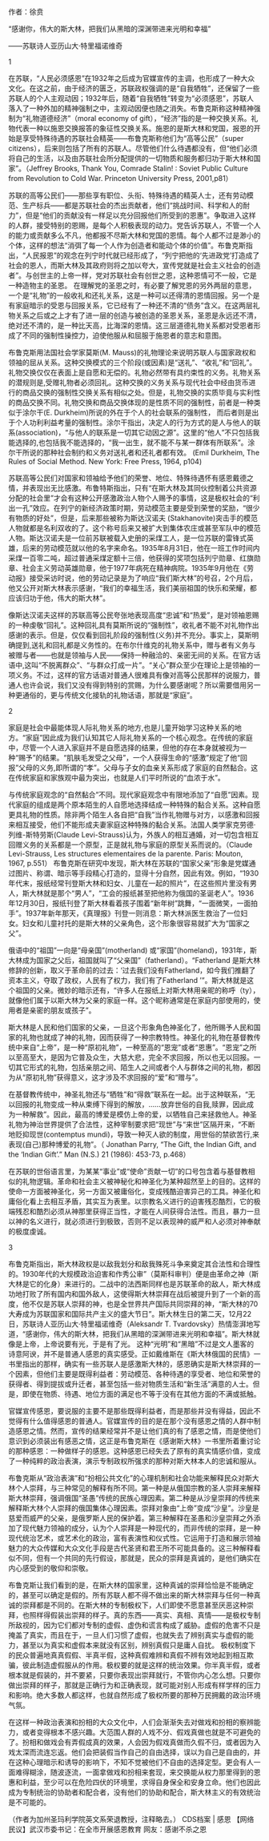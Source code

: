 作者：徐贲

“感谢你，伟大的斯大林，把我们从黑暗的深渊带进来光明和幸福”

——苏联诗人亚历山大·特里福诺维奇

1

在苏联，“人民必须感恩”在1932年之后成为官媒宣传的主调，也形成了一种大众文化。在这之前，由于经济的匮乏，苏联政权强调的是“自我牺牲”，还保留了一些苏联人的个人主观动因；1932年后，随着“自我牺牲”转变为“必须感恩”，苏联人落入了一种外加的精神强制之中，主观动因便也随之消失。布鲁克斯称这种精神强制为“礼物道德经济”（moral economy of gift），“经济”指的是一种交换关系。礼物代表一种以施恩交换报答的象征性交换关系。施恩的是斯大林和党国，报恩的开始是享受特殊待遇的苏联社会精英——布鲁克斯称他们为“高等公民”（super citizens），后来则包括了所有的苏联人。尽管他们什么待遇都没有，但“他们必须将自己的生活，以及由苏联社会所分配提供的一切物质和服务都归功于斯大林和国家”。（Jeffrey Brooks, Thank You, Comrade Stalin! : Soviet Public Culture from Revolution to Cold War. Princeton University Press, 2001,p81）

苏联的高等公民们——那些享有职位、头衔、特殊待遇的精英人士，还有劳动模范、生产标兵——都是苏联社会的杰出贡献者，他们“挑战时间、科学和人的耐力”，但是“他们的贡献没有一样足以充分回报他们所受到的恩惠”。争取进入这样的人群，接受特别的恩赐，是每个人积极表现的动力。党告诉苏联人，不管一个人的能力或贡献多么不凡，他都报不尽斯大林和党国的恩情。每个人都不过是渺小的个体，这样的想法“消弭了每一个人作为创造者和能动个体的价值”。布鲁克斯指出，“人民报恩”的观念在列宁时代就已经形成了，“列宁把他的‘先进政党’打造成了社会的恩人，而斯大林及其政府则将之加以夸大，宣传党就是社会主义社会的创造者”。与创世主的上帝一样，党对苏联社会有创世之恩，这种恩情可不一般，它是一种造物主的圣恩。 在理解党的圣恩之时，有必要了解党恩的另外两层的意思，一个是“礼物”的一般收礼和还礼关系，这是一种可以还得清的恩情回报。另一个是有家庭暗示的受恩与回报关系，它已经有了一种还不清的“债务”含义。在这两层礼物关系之后或之上才有了进一层的创造与被创造的圣恩关系，圣恩是永远还不清，绝对还不清的，是一种比天高，比海深的恩情。这三层道德礼物关系都对受恩者形成了不同的强制性操控力，迫使他服从和屈服于施恩者的意志和意图。

布鲁克斯用法国社会学家莫斯(M. Mauss)的礼物理论来说明苏联人与国家政权和领袖的屈从关系。这种交换模式的三个阶段(或因素)是“送礼”、“收礼”和“回礼”。礼物交换仅仅在表面上是自愿和无偿的。礼物必然带有具约束性的义务。礼物关系的潜规则是,受赠礼物者必须回礼。这种交换的义务关系与现代社会中经由货币进行的商品交换的强制性交换关系有相似之处。但是，礼物交换的实质毕竟与实利性的商品交换不同。礼物交换和商品交换体现的是性质不同的强制性，前者是一种类似于涂尔干(E. Durkheim)所说的外在于个人的社会联系的强制性， 而后者则是出于个人功利利益考量的强制性。涂尔干指出，决定人的行为方式的是人与他人的联系(association)，“与他人的联系是一切其它动因之源”。这里的“他人”不只包括我能选择的,也包括我不能选择的，“我一出生，就不能不与某一群体有所联系”。涂尔干所说的那种社会制约和义务对送礼者和还礼者都有效。 (Emil Durkheim, The Rules of Social Method. New York: Free Press, 1964, p104)

苏联高等公民们对国家和领袖给予他们的荣誉、地位、特殊待遇怀有感恩戴德之情，并表现出无比感激。布鲁特斯指出，只有“在斯大林及其同伙控制着公共资源分配的社会里”才会有这种公开感激政治人物个人赐予的事情，这是极权社会的“利出一孔”效应。在列宁的新经济政策时期，劳动模范主要是受到荣誉的奖励，“很少有物质的好处”，但是，后来那些被称为斯达汉诺夫 (Stakhanovite)突击手的模范人物就都是名利双收的了。这个称号后来又被扩大到集体农庄或甚至军队中的模范人物。斯达汉诺夫是一位前苏联被载入史册的采煤工人，是一位苏联的雷锋式英雄，后来的劳动模范就以他的名字来命名。1935年8月31日，他在一班工作时间内采煤一百零二吨，超过普通采煤定额十三倍，他获得的奖项包括列宁勋章、红旗勋章、社会主义劳动英雄勋章，他于1977年病死在精神病院。1935年9月他在《劳动报》接受采访时说，他的劳动记录是为了响应“我们斯大林”的号召，2个月后，他又公开对斯大林表示感谢，“我们的幸福生活，我们美丽祖国的快乐和荣耀，都应该归功于他，伟大的斯大林”。

像斯达汉诺夫这样的苏联高等公民夸张地表现高度“忠诚”和“热爱”，是对领袖恩赐的一种虔敬“回礼”。这种回礼具有莫斯所说的“强制性”，收礼者不能不对礼物作出感谢的表示。但是，仅仅看到回礼阶段的强制性(义务)并不充分。事实上，莫斯明确提到,送礼和回礼都是义务性的。在布尔什维克的礼物关系中，赠与者有义务与被赠与者——也就是领袖与人民——保持一种融洽的、亲密无间的关系。在官方话语中,这叫“不脱离群众”、“与群众打成一片”。“关心”群众至少在理论上是领袖的一项义务。不过，这样的官方话语对普通人很难具有像对高等公民那样的说服力，普通人也许会说，我们又没有得到特别的赏赐，为什么要感谢呢？所以需要借用另一种更通俗的，更与传统文化接轨的礼物话语，那就是“家庭”。

2

家庭是社会中最能体现人际礼物关系的地方,也是儿童开始学习这种关系的地方。“家庭”因此成为我们认知其它人际礼物关系的一个核心观念。在传统的家庭中，尽管一个人进入家庭并不是自愿选择的结果，但他的存在本身就被视为一种“赐予”的结果。“肌肤毛发受之父母”，一个人获得生命的“感激”规定了他“回报”父母的义务,即所谓的“孝”。父母与子女的血亲关系形成了家庭的自然黏合。这在传统家庭和家族观中最为突出，也就是人们平时所说的“血浓于水”。

与传统家庭观念的“自然黏合”不同。现代家庭观念中有限地添加了“自愿”因素。现代家庭的组成是两个原本陌生的人自愿地选择结成一种特殊的黏合关系。这种自愿更具礼物的性质。除非两个陌生人各自把“自我”当作礼物赠与对方，以感激和回报来相互接受，他们不能形成夫妻家庭这种特殊的黏合关系。法国人类学家克劳德·列维-斯特劳斯(Claude Levi-Strauss)认为，外族人的相互通婚，对一切包含相互回赠义务的关系都是一个原型，正是就礼物与家庭的原型关系而说的。（Claude Levi-Strauss, Les structures elementaires de la parente. Paris: Mouton, 1967, p.551） 布鲁克斯在研究中发现，斯大林在苏联的“国家父亲”形象是党媒通过图片、称谓、暗示等手段精心打造的，显得十分自然，因此有效。例如，“1930年代末，报纸经常刊登斯大林和妇女、儿童在一起的照片”，在这些照片里没有男人，斯大林就是那个“男人”，“工会的报纸甚至把他称为俄国的圣诞老人”。1936年12月30日，报纸刊登了斯大林看着孩子围着“新年树”跳舞，“一面微笑，一面拍手”。1937年新年那天，《真理报》刊登一则消息：斯大林派医生救治了一位妇女。妇女和儿童衬托的是斯大林的父亲角色，这个形象很容易就扩大为“国家之父”。

俄语中的“祖国”一向是“母亲国”(motherland) 或“家国”(homeland)，1931年，斯大林成为国家之父后，祖国就叫了“父亲国”（fatherland）。“Fatherland 是斯大林修辞的创新，取义于革命前的过去：‘过去我们没有Fatherland，如今我们推翻了资本主义，夺取了政权，人民有了权力，我们有了Fatherland ’”。斯大林就是这个祖国的父亲。微妙的暗示还有，“许多人在报纸上对斯大林用亲昵的称呼（ty），就像他们属于以斯大林为父亲的家庭一样。这个昵称通常是在家庭内部使用的，使用者是亲密的朋友或孩子”。

斯大林是人民和他们国家的父亲，一旦这个形象角色神圣化了，他所赐予人民和国家的礼物也就成了神的礼物，因而获得了一种宗教特性。神圣化的礼物在基督教传统中来自“上帝”，是一种“原初礼物”，一种至高的“恩宠”或者“恩惠”。“恩宠”之所以至高至大，是因为它普及众生，大慈大悲，完全不求回报，所以也无以回报。一切其它形式的礼物，包括亲朋之间、陌生人之间或者个人与群体之间的礼物，都因为从“原初礼物”获得意义，这才涉及不求回报的“爱”和“赠与”。

在基督教传统中，神圣礼物还与“牺牲”和“得救”联系在一起。出于这种联系，“无以回报的礼物变成一种从束缚下得到的解放，……放弃世俗的自我,赎罪，因此成为一种解救”。因此，最高的博爱是模仿上帝的爱，以牺牲自己来拯救他人。神圣礼物为神治世界提供了合法性，这种宰制要求把“现世”与“来世”区隔开来，“不断地贬抑现世(contemptus mundi)，导致一种灭人欲的制度，用世俗的禁欲苦行,来表现(自己)那种博爱的礼物”。（ Jonathan Parry, “The Gift, the Indian Gift, and the ‘Indian Gift’.” Man (N.S.) 21 (1986): 453-73, p.468）

在苏联的世俗语言里，为某某“事业”或“使命”贡献一切”的口号包含着与基督教相似的礼物逻辑。革命和社会主义被神秘化和神圣化为某种超然至上的目的。这样的使命一方面被神圣化，另一方面又被庸俗化，变成残酷迫害异己的工具。神圣化和庸俗化看上去相互矛盾，其实互为表里。以宗教名义进行的迫害残忍酷烈，它的极端残忍和酷烈必须从神那里获得正当性，才能在人间获得合法性。而且，暴力一旦以神的名义进行，就必须进行到极致，否则不足以表现神的威严和人必须对神奉献的极度虔诚。

3

布鲁克斯指出，斯大林政权是以敌我划分和敌我殊死斗争来奠定其合法性和合理性的。1930年代的大规模政治迫害和作秀公审”（莫斯科审判）便是由革命之神（斯大林是它的化身）来进行的。二战中的法西斯同样也是苏联革命的敌人，斯大林成功地打败了所有国内和国外敌人，这使得斯大林崇拜在战后被提升到了一个新的高度，他不仅是苏联人崇拜的神，也是全世界共产国际共同崇拜的神，“斯大林的70大寿成为苏联国家和国际共产主义的盛大节日”。斯大林生日的第二天，12月22日，苏联诗人亚历山大·特里福诺维奇（Aleksandr T. Tvardovsky）热情澎湃地写道，“感谢你，伟大的斯大林，把我们从黑暗的深渊带进来光明和幸福”。斯大林就像是上帝，上帝说要有光，于是有了光。 这种“光明”和“黑暗”不过是文人墨客的诗意阿谀，并不是普通人感恩的真实感受。正如戴维斯在《斯大林俄国的民情》一书里指出的那样，确实有一些苏联人是感激斯大林的，感恩确实是斯大林崇拜的一个因素，但他们主要是既得利益者：劳动模范、各种待遇的享受者、地位和荣誉的获得者、得到提拔或升迁者，甚至包括一些对物质生活和“新生活”满意的人士。但是，即使在物质、待遇、地位方面的满足也不等于没有在其他方面的不满或抵触。

官媒宣传感恩，要说服的主要不是那些既得利益者，而是那些并没有得益，因此不觉得有什么值得感恩的普通人。官媒宣传的目的是在那个没有感恩之情的人群中制造感恩之情。然而，宣传的结果经常并不是让他们真的有了感恩之情，而是使他们意识到必须装出有感恶之情，这正是布鲁克斯在《感谢斯大林》一书里所着重讨论的那种感恩：一种做样子的感恩。这种感恩已经失去了原有的真实情感价值，变成了一种纯粹的政治表演，演示专制政权所强求的那种对斯大林本人的忠诚和服从。

布鲁克斯从“政治表演”和“扮相公共文化”的心理机制和社会功能来解释民众对斯大林个人崇拜，与三种常见的解释有所不同。第一种是从俄国宗教的圣人崇拜来解释斯大林崇拜，强调俄国“圣愚”传统的民族心理因素。第二种是从沙皇崇拜的传统来解释斯大林个人崇拜的俄国集体心理因素。崇拜对象由“上帝”变成“沙皇”。沙皇是慈爱而威严的父亲，是俄罗斯人民的保护着。第三种解释在圣愚和沙皇崇拜之外添加了现代魅力领袖的成分，认为个人崇拜是一种现代的，而非传统的崇拜，是一种现代统治艺术，或艺术化的政治，富有表演性和仪式性。它运用于打造和展示领袖魅力的大众传媒和大众文化手段是古代圣贤和君王所不可能具备的。这三种解释看似不同，但有一个共同的先行假设，那就是，民众的崇拜是真诚的，是他们确实在内心感受到的敬仰和崇敬。

布鲁克斯让我们看到的是，在斯大林的国家里，这种真诚的崇拜恰恰是不能确定的，甚至可以确定是假的。所有苏联人都不得不做出来的斯大林崇拜与任何一种真诚的崇拜都是不同的。在斯大林的专制极权下，人们即使不愿意甚至厌恶这种崇拜，也照样得假装出崇拜的样子。真的东西——真实、真相、真情——是极权专制所敌视的，因为它们都对专制的虚假、虚伪和谎言构成了威胁。虚假的危害不只是掩盖了真实，而且在于，一旦人们习惯了虚假，也就失去了辨别真实与虚假的能力，甚至以为真实和虚假本来就没有区别，辨别真假只是庸人自扰。 极权制度下的民众普遍地真真假假、半真半假，这种真假难辨和真假不辨有效地起到相互欺骗，彼此制造虚假服从的作用。极权要的就是这样的统治效果。你半真半假，或者根本就是假装的，并不要紧，只要你表现出崇拜就行，不管你内心怎么想。只要你做出崇拜的样子，那就是正确行为和正确表现，就可能对别人形成有样学样的压力和影响。绝大多数人都这样，也就自然形成了极权所要的那种万民拥戴的政治环境气氛。

在这样一种政治表演和扮相的大众文化中，人们会渐渐失去对做戏和扮相的察辨能力，或者变得根本不感兴趣。大范围人群的人戏不分、假戏真做也就是不可避免的了。扮相和做戏会有弄假成真的效果，人会因为假戏真做而久假不归，或者因为入戏太深而流连忘返。他们会把装假当作自己的自由选择，误以为自己是自由的，并在这种心理暗示和诱导的影响下，不知不觉被他们不自由的选择定型。更会有人一面难得糊涂，随波逐流，一面拿做戏和扮相来套现，来交换能从权力那里得到的恩惠和利益，至少可以在危险四伏的环境里，求得自身保全和安身立命。他们也因此成为专制统治的协助者和配合者，没有他们的协助和配合，斯大林主义的有效统治是不可能的。

（作者为加州圣玛利学院英文系荣退教授，注释略去。） CDS档案 | 感恩 【网络民议】武汉市委书记：在全市开展感恩教育  网友：感谢不杀之恩 
